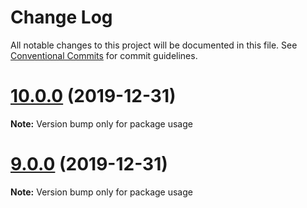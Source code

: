# Change Log

All notable changes to this project will be documented in this file.
See [Conventional Commits](https://conventionalcommits.org) for commit guidelines.

# [10.0.0](https://github.com/solo474/lerna-tutorial/compare/usage@9.0.0...usage@10.0.0) (2019-12-31)

**Note:** Version bump only for package usage





# [9.0.0](https://github.com/solo474/lerna-tutorial/compare/usage@8.0.0...usage@9.0.0) (2019-12-31)

**Note:** Version bump only for package usage
